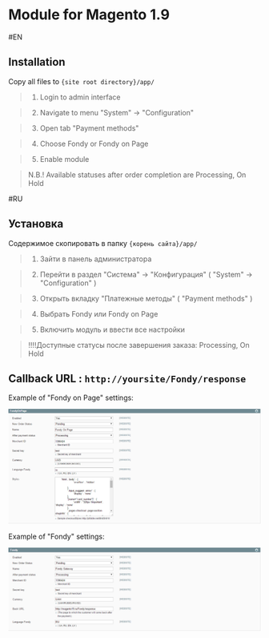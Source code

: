 Module for Magento 1.9
=====
#EN

Installation
----
Copy all files to `{site root directory}/app/`

>1. Login to admin interface

>2. Navigate to menu "System" -> "Configuration" 

>3. Open tab "Payment methods"

>4. Choose Fondy or Fondy on Page

>5. Enable module

>N.B.! Available statuses after order completion are Processing, On Hold 

#RU

Установка
----
Содержимое скопировать в папку `{корень сайта}/app/`

>1. Зайти в панель администратора

>2. Перейти в раздел "Система" -> "Конфигурация" ( "System" -> "Configuration" )

>3. Открыть вкладку "Платежные методы" ( "Payment methods" )

>4. Выбрать Fondy или Fondy on Page

>5. Включить модуль и ввести все настройки 

>!!!!Доступные статусы после завершения заказа: Processing, On Hold 


Callback URL : `http://yoursite/Fondy/response`
-----

Example of "Fondy on Page" settings:

[1]: https://raw.githubusercontent.com/cloudipsp/magento/master/magentof.png
![Скриншот][1]

Example of "Fondy" settings:

[2]: https://raw.githubusercontent.com/cloudipsp/magento/master/magentor.png
![Скриншот][2]
